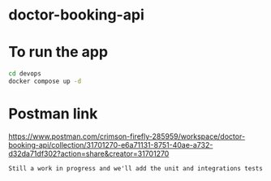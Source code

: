 # doctor-booking-api

# To run the app

```sh
cd devops
docker compose up -d
```

# Postman link

https://www.postman.com/crimson-firefly-285959/workspace/doctor-booking-api/collection/31701270-e6a71131-8751-40ae-a732-d32da71df302?action=share&creator=31701270

`Still a work in progress and we'll add the unit and integrations tests`
